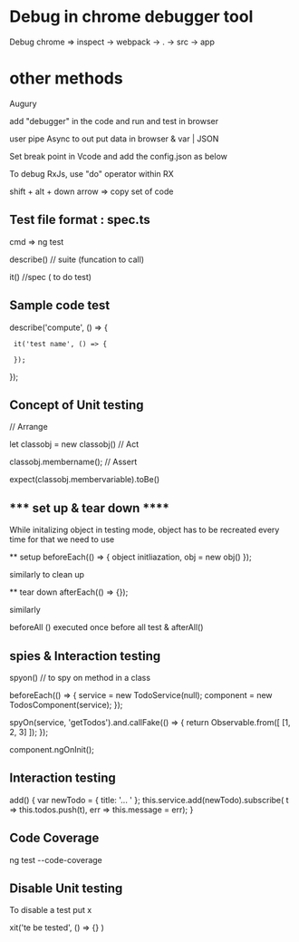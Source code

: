 # Debug in chrome debugger tool 

Debug chrome => inspect -> webpack -> . -> src -> app

# other methods 

Augury

add "debugger" in the code and run and test in browser

user pipe Async to out put data in browser & var | JSON

Set break point in Vcode and add the config.json as below

To debug RxJs, use "do" operator within RX

shift + alt + down arrow => copy set of code

## Test file format : spec.ts

cmd => ng test

describe() // suite (funcation to call)

it()  //spec ( to do test)

## Sample code test

describe('compute', () => {

     it('test name', () => {

     });
   });

## Concept of Unit testing

// Arrange

let classobj = new classobj()
// Act

classobj.membername();
// Assert

expect(classobj.membervariable).toBe()

## *** set up & tear down ****

While initalizing object in testing mode, object has to be recreated every time for that we need to use

** setup
beforeEach(() => { object initliazation, obj = new obj() });

similarly to clean up

** tear down
afterEach(() => {});

similarly 

beforeAll () executed once before all test & afterAll()

## spies &  Interaction  testing

spyon() // to spy on method in a class


  beforeEach(() => {
    service = new TodoService(null);
    component = new TodosComponent(service);
  });

 spyOn(service, 'getTodos').and.callFake(() => {
       return Observable.from([ [1, 2, 3] ]);
    });

  component.ngOnInit();

 ## Interaction testing

add() { 
    var newTodo = { title: '... ' };
    this.service.add(newTodo).subscribe(
      t => this.todos.push(t),
      err => this.message = err);
  }

## Code Coverage

ng test --code-coverage

## Disable Unit testing 
To disable a test put x

xit('te be tested', () => {} )
